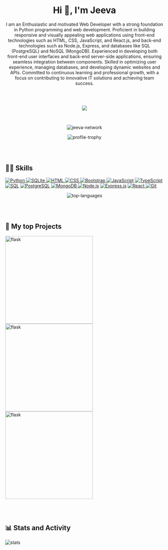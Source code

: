 <h1 align="center">Hi 👋, I'm Jeeva</h1>
<p align="center">I am an Enthusiastic and motivated Web Developer with a strong foundation in Python
programming and web development. Proficient in building responsive and visually appealing web applications using front-end technologies such as HTML, CSS, JavaScript,
and React.js, and back-end technologies such as Node.js, Express, and databases like
SQL (PostgreSQL) and NoSQL (MongoDB). Experienced in developing both front-end
user interfaces and back-end server-side applications, ensuring seamless integration
between components. Skilled in optimizing user experience, managing databases, and
developing dynamic websites and APIs. Committed to continuous learning and professional growth, with a focus on contributing to innovative IT solutions and achieving
team success.</p> 
<br><br>

<p align="center"> <a href="https://www.linkedin.com/in/jeeva-network" rel="nofollow"><img src="https://camo.githubusercontent.com/f8766983cc52e0daa6a3809fbe12f597e60479f3cd1c89e2002eb55d9cb8c9d7/68747470733a2f2f696d672e736869656c64732e696f2f62616467652f2d4c696e6b6564496e2d3030373742353f7374796c653d666f722d7468652d6261646765266c6f676f3d4c696e6b6564696e266c6f676f436f6c6f723d7768697465" data-canonical-src="https://img.shields.io/badge/-LinkedIn-0077B5?style=for-the-badge&amp;logo=Linkedin&amp;logoColor=white" style="max-width: 100%;"></a></p>
<br>
<p align="center"> <img src="https://komarev.com/ghpvc/?username=jeeva-network&label=Profile%20views&color=0e75b6&style=flat" alt="jeeva-network" /> </p>

<!-- <a href="https://github.com/ryo-ma/github-profile-trophy"></a> -->

<p align="center"> <img src="https://github-profile-trophy.vercel.app/?username=jeeva-network" alt="profile-trophy" /> </p><br><br>

<h2 class="heading-element" dir="auto">👨‍💻 Skills</h2>
<!-- Python -->
<p><a href="#"> <img alt="Python" src="https://camo.githubusercontent.com/ddedf47a50a905d06f462a69ff3cd8bf48272d6d344bf19b8a5608daad0e6692/68747470733a2f2f696d672e736869656c64732e696f2f62616467652f507974686f6e2d3134333534432e7376673f6c6f676f3d707974686f6e266c6f676f436f6c6f723d7768697465" data-canonical-src="https://img.shields.io/badge/Python-14354C.svg?logo=python&amp;logoColor=white" style="max-width: 100%;"> </a>
<!-- SQLite -->
<a href="#"> <img alt="SQLite" src="https://camo.githubusercontent.com/2192aa8c426b4e823f0b31837f0a2867560d049982e2bae44db5d5a765f73bff/68747470733a2f2f696d672e736869656c64732e696f2f62616467652f53514c6974652d3037343035652e7376673f6c6f676f3d73716c697465266c6f676f436f6c6f723d7768697465" data-canonical-src="https://img.shields.io/badge/SQLite-07405e.svg?logo=sqlite&amp;logoColor=white" style="max-width: 100%;"> </a> 
<!-- Html -->
<a href="#"> <img alt="HTML" src="https://camo.githubusercontent.com/d6efe8554e9d9e98ef68344b794a8aa5632e18c44e4b57cea490ac2ce0ba9471/68747470733a2f2f696d672e736869656c64732e696f2f62616467652f48544d4c2d4533344632362e7376673f6c6f676f3d68746d6c35266c6f676f436f6c6f723d7768697465" data-canonical-src="https://img.shields.io/badge/HTML-E34F26.svg?logo=html5&amp;logoColor=white" style="max-width: 100%;"> </a> 
<!-- Css -->
<a href="#"> <img alt="CSS" src="https://camo.githubusercontent.com/bfc16d4ca4ce30d08e55c0db6d978acda194c986b248807ce7463c6f5f46e6fb/68747470733a2f2f696d672e736869656c64732e696f2f62616467652f4353532d3135373242362e7376673f6c6f676f3d63737333266c6f676f436f6c6f723d7768697465" data-canonical-src="https://img.shields.io/badge/CSS-1572B6.svg?logo=css3&amp;logoColor=white" style="max-width: 100%;"> </a> 
<!-- Bootstrap -->
<a href="#"> <img alt="Bootstrap" src="https://camo.githubusercontent.com/04f47e7516874e82bb1fbbaa10e3202bd8f2522d71f90334a1aa1d70f5bec7f4/68747470733a2f2f696d672e736869656c64732e696f2f62616467652f426f6f7473747261702d3739353242332e7376673f6c6f676f3d626f6f747374726170266c6f676f436f6c6f723d7768697465" data-canonical-src="https://img.shields.io/badge/Bootstrap-7952B3.svg?logo=bootstrap&amp;logoColor=white" style="max-width: 100%;"> </a> 
<!-- Javascript -->
<a href="#"><img alt="JavaScript" src="https://camo.githubusercontent.com/277d160259bb1a95090c8eb93da0c97eb034b13fea899d17f4d1dbee22c766e9/68747470733a2f2f696d672e736869656c64732e696f2f62616467652f4a6176615363726970742d4637444631452e7376673f6c6f676f3d6a617661736372697074266c6f676f436f6c6f723d626c61636b" data-canonical-src="https://img.shields.io/badge/JavaScript-F7DF1E.svg?logo=javascript&amp;logoColor=black" style="max-width: 100%;"></a>
<!-- Typescript -->
<a href="#"><img alt="TypeScript" src="https://camo.githubusercontent.com/a15c826b2856f0096f47fd50ab2b6ac956555e0120bdc9c63d1208ed541476e4/68747470733a2f2f696d672e736869656c64732e696f2f62616467652f547970655363726970742d3030374143432e7376673f6c6f676f3d74797065736372697074266c6f676f436f6c6f723d7768697465" data-canonical-src="https://img.shields.io/badge/TypeScript-007ACC.svg?logo=typescript&amp;logoColor=white" style="max-width: 100%;"></a>
<!-- Sql -->
<a href="#"><img alt="SQL" src="https://camo.githubusercontent.com/24ae24700452e4ef07bcd3dd4319a59f94d5fde68e6294686c5bab5937393330/68747470733a2f2f637573746f6d2d69636f6e2d6261646765732e64656d6f6c61622e636f6d2f62616467652f53514c2d3032354538432e7376673f6c6f676f3d6461746162617365266c6f676f436f6c6f723d7768697465" data-canonical-src="https://custom-icon-badges.demolab.com/badge/SQL-025E8C.svg?logo=database&amp;logoColor=white" style="max-width: 100%;"></a>
<!-- Postgresql -->
<a href="#"><img alt="PostgreSQL" src="https://camo.githubusercontent.com/9134018ea4e852a9f2a1b638f434b3a98d0eb408e168287d0bcaf117411a9db4/68747470733a2f2f696d672e736869656c64732e696f2f62616467652f506f737467726553514c2d3331363139322e7376673f6c6f676f3d706f737467726573716c266c6f676f436f6c6f723d7768697465" data-canonical-src="https://img.shields.io/badge/PostgreSQL-316192.svg?logo=postgresql&amp;logoColor=white" style="max-width: 100%;"></a>
<!-- Mongodb -->
<a href="#"> <img alt="MongoDB" src="https://camo.githubusercontent.com/c931ed220b04f83950e9774a758a335f2ca7366d45d4eb9df59ff30a5983142d/68747470733a2f2f696d672e736869656c64732e696f2f62616467652f4d6f6e676f44422d3465613934622e7376673f6c6f676f3d6d6f6e676f6462266c6f676f436f6c6f723d7768697465" data-canonical-src="https://img.shields.io/badge/MongoDB-4ea94b.svg?logo=mongodb&amp;logoColor=white" style="max-width: 100%;"> </a> 
<!-- Node js -->
<a href="#"><img alt="Node.js" src="https://camo.githubusercontent.com/006bf8de8dc6177db95ea350ef7f348ac94c72fe8aa7e34113ada1e358bcc64d/68747470733a2f2f696d672e736869656c64732e696f2f62616467652f4e6f64652e6a732d3433383533442e7376673f6c6f676f3d6e6f64652e6a73266c6f676f436f6c6f723d7768697465" data-canonical-src="https://img.shields.io/badge/Node.js-43853D.svg?logo=node.js&amp;logoColor=white" style="max-width: 100%;"></a> 
<!-- Express js -->
<a href="#"><img alt="Express.js" src="https://camo.githubusercontent.com/adb9e355ced9facd41f35d3e0319689694b3637fb95b6ccce029cd628f2dc2c8/68747470733a2f2f696d672e736869656c64732e696f2f62616467652f457870726573732e6a732d3430346435392e7376673f6c6f676f3d65787072657373266c6f676f436f6c6f723d7768697465" data-canonical-src="https://img.shields.io/badge/Express.js-404d59.svg?logo=express&amp;logoColor=white" style="max-width: 100%;"></a>
<!-- React js -->
<a href="#"> <img alt="React" src="https://camo.githubusercontent.com/0554678f6499c9c75037174080bced94cea7532f4bcac00fe8e24763b3165bb7/68747470733a2f2f696d672e736869656c64732e696f2f62616467652f52656163742d3230323332612e7376673f6c6f676f3d7265616374266c6f676f436f6c6f723d253233363144414642" data-canonical-src="https://img.shields.io/badge/React-20232a.svg?logo=react&amp;logoColor=%2361DAFB" style="max-width: 100%;"> </a> 
<!-- linux -->
<!-- <a href="https://www.linux.org/" target="_blank" rel="noreferrer"> <img src="https://raw.githubusercontent.com/devicons/devicon/master/icons/linux/linux-original.svg" alt="linux" width="40" height="40"/> </a> -->
<!-- Git -->
<a href="#"><img alt="Git" src="https://camo.githubusercontent.com/0f8c911518d16c2430daeb2310bc7ed83e287092e34882ee65adbaef3e16d0a2/68747470733a2f2f696d672e736869656c64732e696f2f62616467652f4769742d4630353033332e7376673f6c6f676f3d676974266c6f676f436f6c6f723d7768697465" data-canonical-src="https://img.shields.io/badge/Git-F05033.svg?logo=git&amp;logoColor=white" style="max-width: 100%;"></a>
</p>

<p align="center"><img src="https://github-readme-stats.vercel.app/api/top-langs?username=jeeva-network&show_icons=true&locale=en&layout=compact" alt="top-languages" /> </p><br><br>

<h2>📕 My top Projects</h2>
<p align="left" dir=auto>
<!-- Disney-Clone -->
<a href="https://github.com/jeeva-network/Disney-Clone"><img width="278" src="https://denvercoder1-github-readme-stats.vercel.app/api/pin/?username=jeeva-network&repo=Disney-Clone&theme=react&bg_color=1F222E&title_color=F85D7F&hide_border=true&icon_color=F8D866&show_icons=false&show_description=false" alt="flask" data-canonical-src="https://denvercoder1-github-readme-stats.vercel.app/api/pin/?username=jeeva-network&repo=Disney-Clone&theme=react&bg_color=1F222E&title_color=F85D7F&hide_border=true&icon_color=F8D866&show_icons=false&show_description=false" style="max-width: 100%;"></a>
<!-- To-Do List -->
<a href="https://github.com/jeeva-network/Simple-ToDoList-using-React"><img width="278" src="https://denvercoder1-github-readme-stats.vercel.app/api/pin/?username=jeeva-network&repo=Simple-ToDoList-using-React&theme=react&bg_color=1F222E&title_color=F85D7F&hide_border=true&icon_color=F8D866&show_icons=false&show_description=false" alt="flask" data-canonical-src="https://denvercoder1-github-readme-stats.vercel.app/api/pin/?username=jeeva-network&repo=Simple-ToDoList-using-React&theme=react&bg_color=1F222E&title_color=F85D7F&hide_border=true&icon_color=F8D866&show_icons=false&show_description=false" style="max-width: 100%;"></a>
<!-- Mark Automation System -->
<a href="https://github.com/jeeva-network/Mark-Automation-System"><img width="278" src="https://denvercoder1-github-readme-stats.vercel.app/api/pin/?username=jeeva-network&repo=Mark-Automation-System&theme=react&bg_color=1F222E&title_color=F85D7F&hide_border=true&icon_color=F8D866&show_icons=false&show_description=false" alt="flask" data-canonical-src="https://denvercoder1-github-readme-stats.vercel.app/api/pin/?username=jeeva-network&repo=Mark-Automation-System&theme=react&bg_color=1F222E&title_color=F85D7F&hide_border=true&icon_color=F8D866&show_icons=false&show_description=false" style="max-width: 100%;"></a>
</p><br><br>

<h2>📊 Stats and Activity</h2>

<p align="left" dir="auto">
<a><img src="https://github-readme-stats.vercel.app/api?username=jeeva-network&show_icons=true&locale=en" alt="stats"/></a>
</p>
